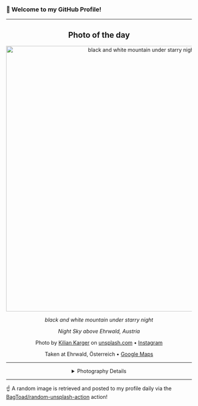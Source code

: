 ### 👋 Welcome to my GitHub Profile!

----
<div align="center">

## Photo of the day
  
  <a href="https://unsplash.com/photos/black-and-white-mountain-under-starry-night-LIHElVwekAI"><img width="720" src="https://images.unsplash.com/photo-1592558944101-f82652d459a9?crop=entropy&cs=tinysrgb&fit=max&fm=jpg&ixid=M3w1OTQ0OTd8MHwxfHJhbmRvbXx8fHx8fHx8fDE3NTQyMDE0NDN8&ixlib=rb-4.1.0&q=80&w=1080" alt="black and white mountain under starry night"></a>
  
  <em>black and white mountain under starry night</em>
  
  <em>Night Sky above Ehrwald, Austria</em>

  Photo by [Kilian Karger](null) on [unsplash.com](https://unsplash.com/) • [Instagram](https://instagram.com/karger_photography)
  
  Taken at Ehrwald, Österreich • [Google Maps](https://www.google.com/maps/search/?api=1&query=47.399881,10.918323)
  
  ---
  
<details>
<summary>Photography Details</summary>
  
| Parameter     | Value |
| ------------- | ----- |
| Camera Model  | ILCE-6000 |
| Exposure Time | 20 |
| Aperture      | 2.8 |
| Focal Length  | 19.0 |
| ISO           | 6400 |
| Location      | Ehrwald, Österreich (Österreich) |
| Coordinates   | Latitude 47.399881, Longitude 10.918323 |

</details>

</div>

----

☝️ A random image is retrieved and posted to my profile daily via the [BagToad/random-unsplash-action](https://github.com/BagToad/random-unsplash-action) action!

